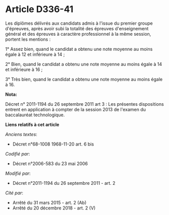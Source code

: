 # Article D336-41

Les diplômes délivrés aux candidats admis à l'issue du premier groupe d'épreuves, après avoir subi la totalité des épreuves
d'enseignement général et des épreuves à caractère professionnel à la même session, portent les mentions :

1° Assez bien, quand le candidat a obtenu une note moyenne au moins égale à 12 et inférieure à 14 ;

2° Bien, quand le candidat a obtenu une note moyenne au moins égale à 14 et inférieure à 16 ;

3° Très bien, quand le candidat a obtenu une note moyenne au moins égale à 16.

**Nota:**

Décret n° 2011-1194 du 26 septembre 2011 art 3 : Les présentes dispositions entrent en application à compter de la session
2013 de l'examen du baccalauréat technologique.

**Liens relatifs à cet article**

_Anciens textes_:

  - Décret n°68-1008 1968-11-20 art. 6 bis

_Codifié par_:

  - Décret n°2006-583 du 23 mai 2006

_Modifié par_:

  - Décret n°2011-1194 du 26 septembre 2011 - art. 2

_Cité par_:

  - Arrêté du 31 mars 2015 - art. 2 (Ab)
  - Arrêté du 20 décembre 2018 - art. 2 (V)
